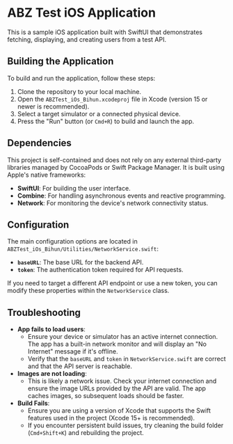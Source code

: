 # ABZ Test iOS Application

This is a sample iOS application built with SwiftUI that demonstrates fetching, displaying, and creating users from a test API.

## Building the Application

To build and run the application, follow these steps:
1.  Clone the repository to your local machine.
2.  Open the `ABZTest_iOs_Bihun.xcodeproj` file in Xcode (version 15 or newer is recommended).
3.  Select a target simulator or a connected physical device.
4.  Press the "Run" button (or `Cmd+R`) to build and launch the app.

## Dependencies

This project is self-contained and does not rely on any external third-party libraries managed by CocoaPods or Swift Package Manager. It is built using Apple's native frameworks:
-   **SwiftUI**: For building the user interface.
-   **Combine**: For handling asynchronous events and reactive programming.
-   **Network**: For monitoring the device's network connectivity status.

## Configuration

The main configuration options are located in `ABZTest_iOs_Bihun/Utilities/NetworkService.swift`:

-   **`baseURL`**: The base URL for the backend API.
-   **`token`**: The authentication token required for API requests.

If you need to target a different API endpoint or use a new token, you can modify these properties within the `NetworkService` class.

## Troubleshooting

-   **App fails to load users**:
    -   Ensure your device or simulator has an active internet connection. The app has a built-in network monitor and will display an "No Internet" message if it's offline.
    -   Verify that the `baseURL` and `token` in `NetworkService.swift` are correct and that the API server is reachable.
-   **Images are not loading**:
    -   This is likely a network issue. Check your internet connection and ensure the image URLs provided by the API are valid. The app caches images, so subsequent loads should be faster.
-   **Build Fails**:
    -   Ensure you are using a version of Xcode that supports the Swift features used in the project (Xcode 15+ is recommended).
    -   If you encounter persistent build issues, try cleaning the build folder (`Cmd+Shift+K`) and rebuilding the project. 